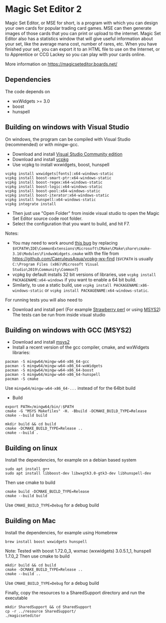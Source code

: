# Magic Set Editor 2

Magic Set Editor, or MSE for short, is a program with which you can design your own cards for popular trading card games. MSE can then generate images of those cards that you can print or upload to the internet. Magic Set Editor also has a statistics window that will give useful information about your set, like the average mana cost, number of rares, etc. When you have finished your set, you can export it to an HTML file to use on the Internet, or to Apprentice or CCG Lackey so you can play with your cards online.

More information on https://magicseteditor.boards.net/

## Dependencies

The code depends on
 * wxWidgets >= 3.0
 * boost
 * hunspell

## Building on windows with Visual Studio

On windows, the program can be compiled with Visual Studio (recommended) or with mingw-gcc.

 * Download and install [Visual Studio Community edition](https://visualstudio.microsoft.com/vs/community/)
 * Download and install [vcpkg](https://github.com/microsoft/vcpkg)
 * Use vcpkg to install wxwidgets, boost, hunspell
````
vcpkg install wxwidgets[fonts]:x64-windows-static
vcpkg install boost-smart-ptr:x64-windows-static
vcpkg install boost-regex:x64-windows-static
vcpkg install boost-logic:x64-windows-static
vcpkg install boost-pool:x64-windows-static
vcpkg install boost-iterator:x64-windows-static
vcpkg install hunspell:x64-windows-static
vcpkg integrate install
````
 * Then just use "Open Folder" from inside visual studio to open the Magic Set Editor source code root folder.
 * Select the configuration that you want to build, and hit F7.

Notes:
 * You may need to work around [this bug](https://github.com/microsoft/vcpkg/issues/4756) by replacing `$VCPATH\IDE\CommonExtensions\Microsoft\CMake\CMake\share\cmake-3.16\Modules\FindwxWidgets.cmake` with the file from  https://github.com/CaeruleusAqua/vcpkg-wx-find (`$VCPATH` is usually `C:\Program Files (x86)\Microsoft Visual Studio\2019\Community\Common7`)
 * vcpkg by default installs 32 bit versions of libraries, use `vcpkg install PACKAGENAME:x64-windows` if you want to enable a 64 bit build.
 * Similarly, to use a static build, use `vcpkg install PACKAGENAME:x86-windows-static` or `vcpkg install PACKAGENAME:x64-windows-static`.
 
For running tests you will also need to
 * Download and install perl (For example [Strawberry perl](http://strawberryperl.com/) or using [MSYS2](https://www.msys2.org/))
The tests can be run from inside visual studio

## Building on windows with GCC (MSYS2)

 * Download and install [msys2](https://www.msys2.org/)
 * Install a recent version of the gcc compiler, cmake, and wxWidgets libraries:
````
pacman -S mingw64/mingw-w64-x86_64-gcc
pacman -S mingw64/mingw-w64-x86_64-wxWidgets
pacman -S mingw64/mingw-w64-x86_64-boost
pacman -S mingw64/mingw-w64-x86_64-hunspell
pacman -S cmake
````
   Use `mingw64/mingw-w64-x86_64-...` instead of for the 64bit build
 * Build
````
export PATH=/mingw64/bin/:$PATH
cmake -G "MSYS Makefiles" -H. -Bbuild -DCMAKE_BUILD_TYPE=Release
cmake --build build

mkdir build && cd build
cmake -DCMAKE_BUILD_TYPE=Release ..
cmake --build .
````

## Building on linux

Install the dependencies, for example on a debian based system
````
sudo apt install g++
sudo apt install libboost-dev libwxgtk3.0-gtk3-dev libhunspell-dev
````
Then use cmake to build
````
cmake build -DCMAKE_BUILD_TYPE=Release
cmake --build build
````
Use `CMAKE_BUILD_TYPE=Debug` for a debug build

## Building on Mac

Install the dependencies, for example using Homebrew
````
brew install boost wxwidgets hunspell
````
Note: Tested with boost 1.72.0_3, wxmac (wxwidgets) 3.0.5.1_1, hunspell 1.7.0_2
Then use cmake to build
````
mkdir build && cd build
cmake -DCMAKE_BUILD_TYPE=Release ..
cmake --build ..
````
Use `CMAKE_BUILD_TYPE=Debug` for a debug build

Finally, copy the resources to a SharedSupport directory and run the executable
````
mkdir SharedSupport && cd SharedSupport
cp -r ../resource SharedSupport/
./magicseteditor
````
